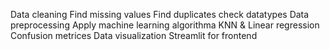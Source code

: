 Data cleaning 
Find missing values 
Find duplicates 
check datatypes
Data preprocessing 
Apply machine learning algorithma     KNN & Linear regression
Confusion metrices 
Data visualization 
Streamlit for frontend
